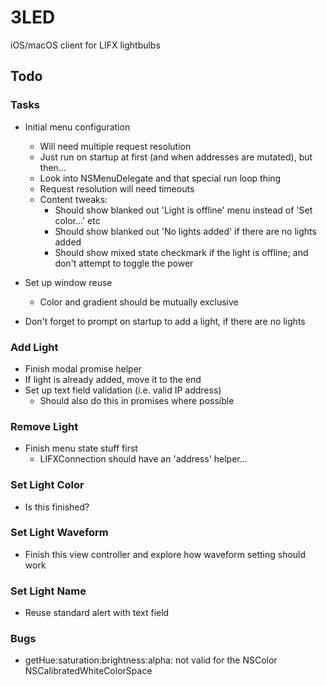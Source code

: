 # 3LED

iOS/macOS client for LIFX lightbulbs

## Todo

### Tasks

- Initial menu configuration
    - Will need multiple request resolution
    - Just run on startup at first (and when addresses are mutated), but then...
    - Look into NSMenuDelegate and that special run loop thing
    - Request resolution will need timeouts
    - Content tweaks:
        - Should show blanked out 'Light is offline' menu instead of 'Set color...' etc
        - Should show blanked out 'No lights added' if there are no lights added
        - Should show mixed state checkmark if the light is offline; and don't attempt to toggle the power
    
- Set up window reuse
    - Color and gradient should be mutually exclusive

- Don't forget to prompt on startup to add a light, if there are no lights

### Add Light

- Finish modal promise helper
- If light is already added, move it to the end
- Set up text field validation (i.e. valid IP address)
    - Should also do this in promises where possible

### Remove Light

- Finish menu state stuff first
    - LIFXConnection should have an 'address' helper...

### Set Light Color

- Is this finished?

### Set Light Waveform

- Finish this view controller and explore how waveform setting should work

### Set Light Name

- Reuse standard alert with text field

### Bugs

- getHue:saturation:brightness:alpha: not valid for the NSColor NSCalibratedWhiteColorSpace

